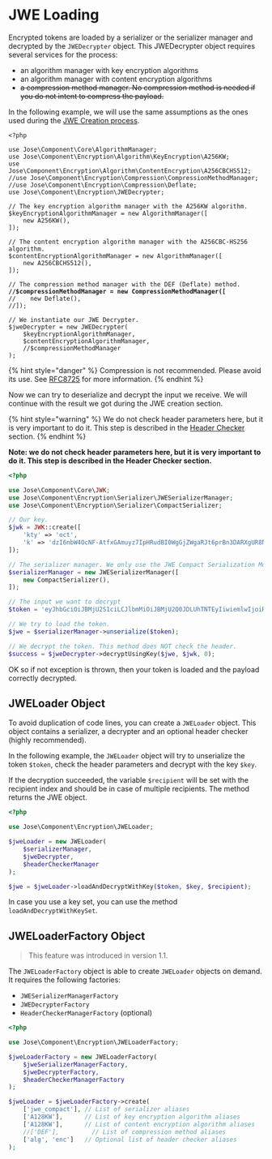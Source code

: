 # JWE Loading

Encrypted tokens are loaded by a serializer or the serializer manager and decrypted by the `JWEDecrypter` object. This JWEDecrypter object requires several services for the process:

* an algorithm manager with key encryption algorithms
* an algorithm manager with content encryption algorithms
* ~~a compression method manager. No compression method is needed if you do not intent to compress the payload.~~

In the following example, we will use the same assumptions as the ones used during the [JWE Creation process](jwe-creation.md).

<pre class="language-php"><code class="lang-php">&#x3C;?php

use Jose\Component\Core\AlgorithmManager;
use Jose\Component\Encryption\Algorithm\KeyEncryption\A256KW;
use Jose\Component\Encryption\Algorithm\ContentEncryption\A256CBCHS512;
//use Jose\Component\Encryption\Compression\CompressionMethodManager;
//use Jose\Component\Encryption\Compression\Deflate;
use Jose\Component\Encryption\JWEDecrypter;

// The key encryption algorithm manager with the A256KW algorithm.
$keyEncryptionAlgorithmManager = new AlgorithmManager([
    new A256KW(),
]);

// The content encryption algorithm manager with the A256CBC-HS256 algorithm.
$contentEncryptionAlgorithmManager = new AlgorithmManager([
    new A256CBCHS512(),
]);

// The compression method manager with the DEF (Deflate) method.
<strong>//$compressionMethodManager = new CompressionMethodManager([
</strong>//    new Deflate(),
//]);

// We instantiate our JWE Decrypter.
$jweDecrypter = new JWEDecrypter(
    $keyEncryptionAlgorithmManager,
    $contentEncryptionAlgorithmManager,
    //$compressionMethodManager
);
</code></pre>

{% hint style="danger" %}
Compression is not recommended. Please avoid its use. See [RFC8725](https://datatracker.ietf.org/doc/html/rfc8725#section-3.6) for more information.
{% endhint %}

Now we can try to deserialize and decrypt the input we receive. We will continue with the result we got during the JWE creation section.

{% hint style="warning" %}
We do not check header parameters here, but it is very important to do it. This step is described in the [Header Checker](../header-checker.md) section.
{% endhint %}

**Note: we do not check header parameters here, but it is very important to do it. This step is described in the Header Checker section.**

```php
<?php

use Jose\Component\Core\JWK;
use Jose\Component\Encryption\Serializer\JWESerializerManager;
use Jose\Component\Encryption\Serializer\CompactSerializer;

// Our key.
$jwk = JWK::create([
    'kty' => 'oct',
    'k' => 'dzI6nbW4OcNF-AtfxGAmuyz7IpHRudBI0WgGjZWgaRJt6prBn3DARXgUR8NVwKhfL43QBIU2Un3AvCGCHRgY4TbEqhOi8-i98xxmCggNjde4oaW6wkJ2NgM3Ss9SOX9zS3lcVzdCMdum-RwVJ301kbin4UtGztuzJBeg5oVN00MGxjC2xWwyI0tgXVs-zJs5WlafCuGfX1HrVkIf5bvpE0MQCSjdJpSeVao6-RSTYDajZf7T88a2eVjeW31mMAg-jzAWfUrii61T_bYPJFOXW8kkRWoa1InLRdG6bKB9wQs9-VdXZP60Q4Yuj_WZ-lO7qV9AEFrUkkjpaDgZT86w2g',
]);

// The serializer manager. We only use the JWE Compact Serialization Mode.
$serializerManager = new JWESerializerManager([
    new CompactSerializer(),
]);

// The input we want to decrypt
$token = 'eyJhbGciOiJBMjU2S1ciLCJlbmMiOiJBMjU2Q0JDLUhTNTEyIiwiemlwIjoiREVGIn0.9RLpf3Gauf05QPNCMzPcH4XNBLmH0s3e-YWwOe57MTG844gnc-g2ywfXt_R0Q9qsR6WhkmQEhdLk2CBvfqr4ob4jFlvJK0yW.CCvfoTKO9tQlzCvbAuFAJg.PxrDlsbSRcxC5SuEJ84i9E9_R3tCyDQsEPTIllSCVxVcHiPOC2EdDlvUwYvznirYP6KMTdKMgLqxB4BwI3CWtys0fceSNxrEIu_uv1WhzJg.4DnyeLEAfB4I8Eq0UobnP8ymlX1UIfSSADaJCXr3RlU';

// We try to load the token.
$jwe = $serializerManager->unserialize($token);

// We decrypt the token. This method does NOT check the header.
$success = $jweDecrypter->decryptUsingKey($jwe, $jwk, 0);
```

OK so if not exception is thrown, then your token is loaded and the payload correctly decrypted.

## JWELoader Object

To avoid duplication of code lines, you can create a `JWELoader` object. This object contains a serializer, a decrypter and an optional header checker (highly recommended).

In the following example, the `JWELoader` object will try to unserialize the token `$token`, check the header parameters and decrypt with the key `$key`.

If the decryption succeeded, the variable `$recipient` will be set with the recipient index and should be in case of multiple recipients. The method returns the JWE object.

```php
<?php

use Jose\Component\Encryption\JWELoader;

$jweLoader = new JWELoader(
    $serializerManager,
    $jweDecrypter,
    $headerCheckerManager
);

$jwe = $jweLoader->loadAndDecryptWithKey($token, $key, $recipient);
```

In case you use a key set, you can use the method `loadAndDecryptWithKeySet`.

## JWELoaderFactory Object

> This feature was introduced in version 1.1.

The `JWELoaderFactory` object is able to create `JWELoader` objects on demand. It requires the following factories:

* `JWESerializerManagerFactory`
* `JWEDecrypterFactory`
* `HeaderCheckerManagerFactory` (optional)

```php
<?php

use Jose\Component\Encryption\JWELoaderFactory;

$jweLoaderFactory = new JWELoaderFactory(
    $jweSerializerManagerFactory,
    $jweDecrypterFactory,
    $headerCheckerManagerFactory
);

$jweLoader = $jweLoaderFactory->create(
    ['jwe_compact'], // List of serializer aliases
    ['A128KW'],      // List of key encryption algorithm aliases
    ['A128KW'],      // List of content encryption algorithm aliases
    //['DEF'],         // List of compression method aliases
    ['alg', 'enc']   // Optional list of header checker aliases
);
```
